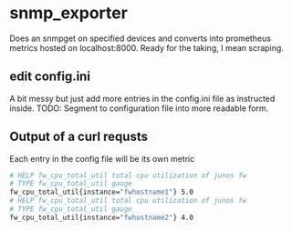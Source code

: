 # snmp_exporter
Does an snmpget on specified devices and converts into prometheus metrics hosted on localhost:8000. 
Ready for the taking, I mean scraping.

## edit config.ini
A bit messy but just add more entries in the config.ini file as instructed inside.
TODO: Segment to configuration file into more readable form.

## Output of a curl requsts
Each entry in the config file will be its own metric
```bash
# HELP fw_cpu_total_util total cpu utilization of junos fw
# TYPE fw_cpu_total_util gauge
fw_cpu_total_util{instance="fwhostname1"} 5.0
# HELP fw_cpu_total_util total cpu utilization of junos fw
# TYPE fw_cpu_total_util gauge
fw_cpu_total_util{instance="fwhostname2"} 4.0
```
